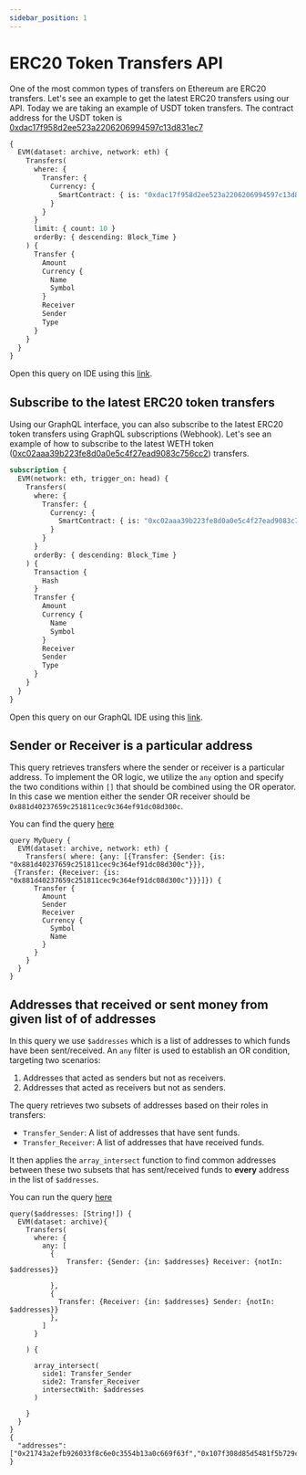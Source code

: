 ```yaml
---
sidebar_position: 1
---
```


# ERC20 Token Transfers API

One of the most common types of transfers on Ethereum are ERC20 transfers. Let's see an example to get the latest ERC20 transfers using our API. Today we are taking an example of USDT token transfers. The contract address for the USDT token is [0xdac17f958d2ee523a2206206994597c13d831ec7](https://explorer.bitquery.io/ethereum/token/0xdac17f958d2ee523a2206206994597c13d831ec7)

```graphql
{
  EVM(dataset: archive, network: eth) {
    Transfers(
      where: {
        Transfer: {
          Currency: {
            SmartContract: { is: "0xdac17f958d2ee523a2206206994597c13d831ec7" }
          }
        }
      }
      limit: { count: 10 }
      orderBy: { descending: Block_Time }
    ) {
      Transfer {
        Amount
        Currency {
          Name
          Symbol
        }
        Receiver
        Sender
        Type
      }
    }
  }
}
```

Open this query on IDE using this [link](https://graphql.bitquery.io/ide/UDST-Token-Transfers-on-Ethereum).

## Subscribe to the latest ERC20 token transfers

Using our GraphQL interface, you can also subscribe to the latest ERC20 token transfers using GraphQL subscriptions (Webhook). Let's see an example of how to subscribe to the latest WETH token ([0xc02aaa39b223fe8d0a0e5c4f27ead9083c756cc2](https://explorer.bitquery.io/ethereum/token/0xc02aaa39b223fe8d0a0e5c4f27ead9083c756cc2)) transfers.

```graphql
subscription {
  EVM(network: eth, trigger_on: head) {
    Transfers(
      where: {
        Transfer: {
          Currency: {
            SmartContract: { is: "0xc02aaa39b223fe8d0a0e5c4f27ead9083c756cc2" }
          }
        }
      }
      orderBy: { descending: Block_Time }
    ) {
      Transaction {
        Hash
      }
      Transfer {
        Amount
        Currency {
          Name
          Symbol
        }
        Receiver
        Sender
        Type
      }
    }
  }
}
```

Open this query on our GraphQL IDE using this [link](https://graphql.bitquery.io/ide/Subscribe-to-Latest-WETH-token-transfers).

## Sender or Receiver is a particular address

This query retrieves transfers where the sender or receiver is a particular address. To implement the OR logic, we utilize the `any` option and specify the two conditions within `[]` that should be combined using the OR operator. In this case we mention either the sender OR receiver should be `0x881d40237659c251811cec9c364ef91dc08d300c`.

You can find the query [here](https://ide.bitquery.io/Sender-OR-Receiver-Transfer-Example-v2)

```
query MyQuery {
  EVM(dataset: archive, network: eth) {
    Transfers( where: {any: [{Transfer: {Sender: {is: "0x881d40237659c251811cec9c364ef91dc08d300c"}}},
 {Transfer: {Receiver: {is: "0x881d40237659c251811cec9c364ef91dc08d300c"}}}]}) {
      Transfer {
        Amount
        Sender
        Receiver
        Currency {
          Symbol
          Name
        }
      }
    }
  }
}

```

## Addresses that received or sent money from given list of of addresses

In this query we use `$addresses` which is a list of addresses to which funds have been sent/received.
An `any` filter is used to establish an OR condition, targeting two scenarios:

1.  Addresses that acted as senders but not as receivers.
2.  Addresses that acted as receivers but not as senders.

The query retrieves two subsets of addresses based on their roles in transfers:

- `Transfer_Sender`: A list of addresses that have sent funds.
- `Transfer_Receiver`: A list of addresses that have received funds.

It then applies the `array_intersect` function to find common addresses between these two subsets that has sent/received funds to **every** address in the list of `$addresses`.

You can run the query [here](https://ide.bitquery.io/array_intersect-example-for-2-addresses)

```
query($addresses: [String!]) {
  EVM(dataset: archive){
    Transfers(
      where: {
        any: [
          {
        	  Transfer: {Sender: {in: $addresses} Receiver: {notIn: $addresses}}

          },
          {
            Transfer: {Receiver: {in: $addresses} Sender: {notIn: $addresses}}
          },
        ]
      }

    ) {

      array_intersect(
        side1: Transfer_Sender
        side2: Transfer_Receiver
        intersectWith: $addresses
      )

    }
  }
}
{
  "addresses": ["0x21743a2efb926033f8c6e0c3554b13a0c669f63f","0x107f308d85d5481f5b729cfb1710532500e40217"]
}
```
